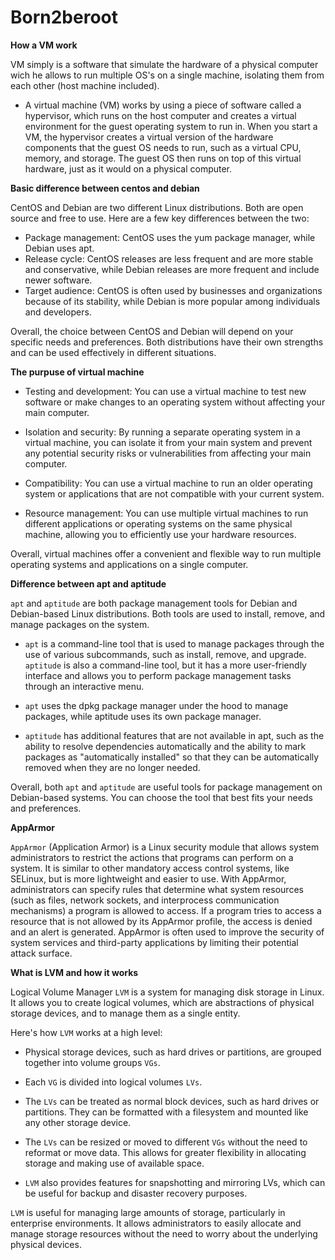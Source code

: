 # Born2beroot

**How a VM work**

VM simply is a software that simulate the hardware of a physical computer wich he allows to run multiple OS's on a single machine, isolating them from each other (host machine included).

- A virtual machine (VM) works by using a piece of software called a hypervisor, which runs on the host computer and creates a virtual environment for the guest operating system to run in. When you start a VM, the hypervisor creates a virtual version of the hardware components that the guest OS needs to run, such as a virtual CPU, memory, and storage. The guest OS then runs on top of this virtual hardware, just as it would on a physical computer.

**Basic difference between centos and debian**

CentOS and Debian are two different Linux distributions. Both are open source and free to use. Here are a few key differences between the two:

- Package management: CentOS uses the yum package manager, while Debian uses apt.
- Release cycle: CentOS releases are less frequent and are more stable and conservative, while Debian releases are more frequent and include newer software.
- Target audience: CentOS is often used by businesses and organizations because of its stability, while Debian is more popular among individuals and developers.

Overall, the choice between CentOS and Debian will depend on your specific needs and preferences. Both distributions have their own strengths and can be used effectively in different situations.

**The purpuse of virtual machine**

- Testing and development: You can use a virtual machine to test new software or make changes to an operating system without affecting your main computer.

- Isolation and security: By running a separate operating system in a virtual machine, you can isolate it from your main system and prevent any potential security risks or vulnerabilities from affecting your main computer.

- Compatibility: You can use a virtual machine to run an older operating system or applications that are not compatible with your current system.
- Resource management: You can use multiple virtual machines to run different applications or operating systems on the same physical machine, allowing you to efficiently use your hardware resources.

Overall, virtual machines offer a convenient and flexible way to run multiple operating systems and applications on a single computer.

**Difference between apt and aptitude**

`apt` and `aptitude` are both package management tools for Debian and Debian-based Linux distributions. Both tools are used to install, remove, and manage packages on the system.

- `apt` is a command-line tool that is used to manage packages through the use of various subcommands, such as install, remove, and upgrade. `aptitude` is also a command-line tool, but it has a more user-friendly interface and allows you to perform package management tasks through an interactive menu.

- `apt` uses the dpkg package manager under the hood to manage packages, while aptitude uses its own package manager.

- `aptitude` has additional features that are not available in apt, such as the ability to resolve dependencies automatically and the ability to mark packages as "automatically installed" so that they can be automatically removed when they are no longer needed.

Overall, both `apt` and `aptitude` are useful tools for package management on Debian-based systems. You can choose the tool that best fits your needs and preferences.

**AppArmor**

`AppArmor` (Application Armor) is a Linux security module that allows system administrators to restrict the actions that programs can perform on a system. It is similar to other mandatory access control systems, like SELinux, but is more lightweight and easier to use. With AppArmor, administrators can specify rules that determine what system resources (such as files, network sockets, and interprocess communication mechanisms) a program is allowed to access. If a program tries to access a resource that is not allowed by its AppArmor profile, the access is denied and an alert is generated. AppArmor is often used to improve the security of system services and third-party applications by limiting their potential attack surface.

**What is LVM and how it works**

Logical Volume Manager `LVM` is a system for managing disk storage in Linux. It allows you to create logical volumes, which are abstractions of physical storage devices, and to manage them as a single entity.

Here's how `LVM` works at a high level:

- Physical storage devices, such as hard drives or partitions, are grouped together into volume groups `VGs`.

- Each `VG` is divided into logical volumes `LVs`.

- The `LVs` can be treated as normal block devices, such as hard drives or partitions. They can be formatted with a filesystem and mounted like any other storage device.

- The `LVs` can be resized or moved to different `VGs` without the need to reformat or move data. This allows for greater flexibility in allocating storage and making use of available space.

- `LVM` also provides features for snapshotting and mirroring LVs, which can be useful for backup and disaster recovery purposes.

`LVM` is useful for managing large amounts of storage, particularly in enterprise environments. It allows administrators to easily allocate and manage storage resources without the need to worry about the underlying physical devices.
